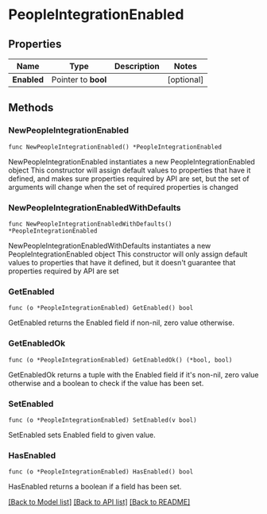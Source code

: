 # PeopleIntegrationEnabled

## Properties

Name | Type | Description | Notes
------------ | ------------- | ------------- | -------------
**Enabled** | Pointer to **bool** |  | [optional] 

## Methods

### NewPeopleIntegrationEnabled

`func NewPeopleIntegrationEnabled() *PeopleIntegrationEnabled`

NewPeopleIntegrationEnabled instantiates a new PeopleIntegrationEnabled object
This constructor will assign default values to properties that have it defined,
and makes sure properties required by API are set, but the set of arguments
will change when the set of required properties is changed

### NewPeopleIntegrationEnabledWithDefaults

`func NewPeopleIntegrationEnabledWithDefaults() *PeopleIntegrationEnabled`

NewPeopleIntegrationEnabledWithDefaults instantiates a new PeopleIntegrationEnabled object
This constructor will only assign default values to properties that have it defined,
but it doesn't guarantee that properties required by API are set

### GetEnabled

`func (o *PeopleIntegrationEnabled) GetEnabled() bool`

GetEnabled returns the Enabled field if non-nil, zero value otherwise.

### GetEnabledOk

`func (o *PeopleIntegrationEnabled) GetEnabledOk() (*bool, bool)`

GetEnabledOk returns a tuple with the Enabled field if it's non-nil, zero value otherwise
and a boolean to check if the value has been set.

### SetEnabled

`func (o *PeopleIntegrationEnabled) SetEnabled(v bool)`

SetEnabled sets Enabled field to given value.

### HasEnabled

`func (o *PeopleIntegrationEnabled) HasEnabled() bool`

HasEnabled returns a boolean if a field has been set.


[[Back to Model list]](../README.md#documentation-for-models) [[Back to API list]](../README.md#documentation-for-api-endpoints) [[Back to README]](../README.md)


